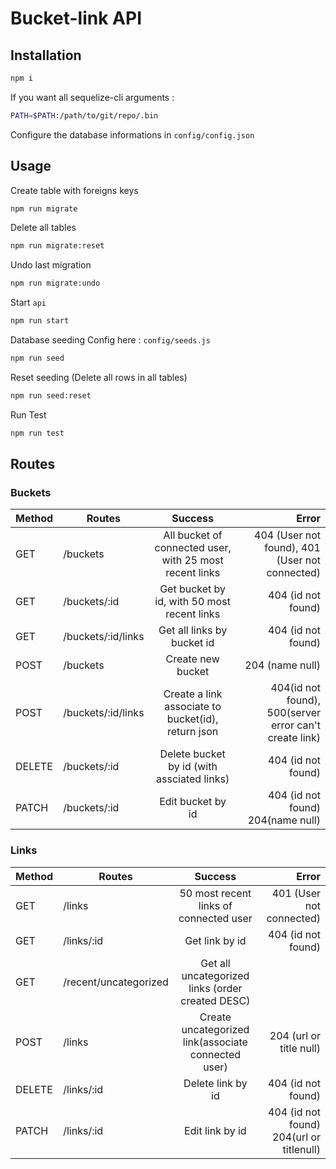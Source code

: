 # Bucket-link API

## Installation
``` bash
npm i
```
If you want all sequelize-cli arguments :
``` bash
PATH=$PATH:/path/to/git/repo/.bin
```
Configure the database informations in `config/config.json`

## Usage
Create table with foreigns keys
``` bash
npm run migrate
```
Delete all tables
``` bash
npm run migrate:reset
```
Undo last migration
``` bash
npm run migrate:undo
```
Start `api`
``` bash
npm run start
```
Database seeding
Config here : `config/seeds.js`
``` bash
npm run seed
  ```
Reset seeding (Delete all rows in all tables)
  ``` bash
  npm run seed:reset
  ```
  Run Test
  ```bash
  npm run test
  ```

## Routes

### Buckets
  | Method | Routes        | Success           | Error  |
  | ------ | ------------- |:-------------:| -----:|
  |GET| /buckets      | All bucket of connected user, with 25 most recent links | 404 (User not found), 401 (User not connected) |
  |GET| /buckets/:id      | Get bucket by id, with 50 most recent links      | 404 (id not found) |
  |GET| /buckets/:id/links | Get all links by bucket id     |    404 (id not found) |
  |POST|/buckets|Create new bucket | 204 (name null)|
  |POST|/buckets/:id/links|Create a link associate to bucket(id), return json|404(id not found), 500(server error can't create link)
  |DELETE|/buckets/:id|Delete bucket by id (with assciated links)|404 (id not found)|
  |PATCH|/buckets/:id|Edit bucket by id|404 (id not found) 204(name null)|

### Links
  | Method | Routes        | Success           | Error  |
  | ------ | ------------- |:-------------:| -----:|
  |GET| /links      | 50 most recent links of connected user | 401 (User not connected) |
  |GET| /links/:id      | Get link by id      | 404 (id not found) |
  |GET| /recent/uncategorized      | Get all uncategorized links (order created DESC)      | |
  |POST|/links|Create uncategorized link(associate connected user) | 204 (url or title null)|
  |DELETE|/links/:id|Delete link by id|404 (id not found)|
  |PATCH|/links/:id|Edit link by id|404 (id not found) 204(url or titlenull)|

